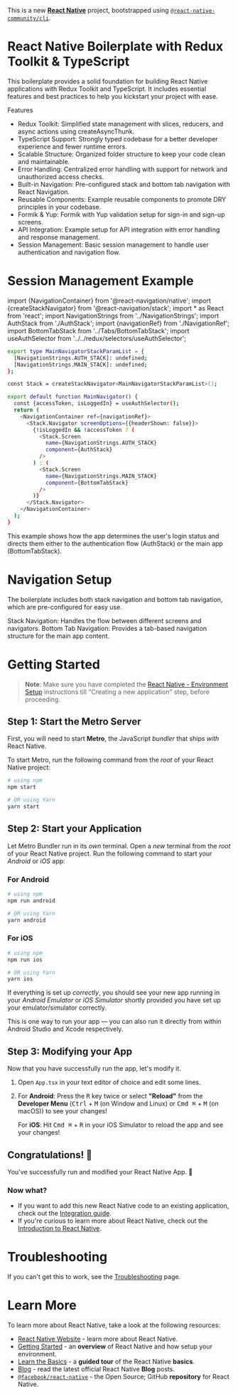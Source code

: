 This is a new [**React Native**](https://reactnative.dev) project, bootstrapped using [`@react-native-community/cli`](https://github.com/react-native-community/cli).

# React Native Boilerplate with Redux Toolkit & TypeScript

This boilerplate provides a solid foundation for building React Native applications with Redux Toolkit and TypeScript. It includes essential features and best practices to help you kickstart your project with ease.

Features
- Redux Toolkit: Simplified state management with slices, reducers, and async actions using createAsyncThunk.
- TypeScript Support: Strongly typed codebase for a better developer experience and fewer runtime errors.
- Scalable Structure: Organized folder structure to keep your code clean and maintainable.
- Error Handling: Centralized error handling with support for network and unauthorized access checks.
- Built-in Navigation: Pre-configured stack and bottom tab navigation with React Navigation.
- Reusable Components: Example reusable components to promote DRY principles in your codebase.
- Formik & Yup: Formik with Yup validation setup for sign-in and sign-up screens.
- API Integration: Example setup for API integration with error handling and response management.
- Session Management: Basic session management to handle user authentication and navigation flow.

# Session Management Example
import {NavigationContainer} from '@react-navigation/native';
import {createStackNavigator} from '@react-navigation/stack';
import * as React from 'react';
import NavigationStrings from '../NavigationStrings';
import AuthStack from './AuthStack';
import {navigationRef} from './NavigationRef';
import BottomTabStack from '../Tabs/BottomTabStack';
import useAuthSelector from '../../redux/selectors/useAuthSelector';

```bash
export type MainNavigatorStackParamList = {
  [NavigationStrings.AUTH_STACK]: undefined;
  [NavigationStrings.MAIN_STACK]: undefined;
};

const Stack = createStackNavigator<MainNavigatorStackParamList>();

export default function MainNavigator() {
  const {accessToken, isLoggedIn} = useAuthSelector();
  return (
    <NavigationContainer ref={navigationRef}>
      <Stack.Navigator screenOptions={{headerShown: false}}>
        {!isLoggedIn && !accessToken ? (
          <Stack.Screen
            name={NavigationStrings.AUTH_STACK}
            component={AuthStack}
          />
        ) : (
          <Stack.Screen
            name={NavigationStrings.MAIN_STACK}
            component={BottomTabStack}
          />
        )}
      </Stack.Navigator>
    </NavigationContainer>
  );
}
```
This example shows how the app determines the user's login status and directs them either to the authentication flow (AuthStack) or the main app (BottomTabStack).

# Navigation Setup
The boilerplate includes both stack navigation and bottom tab navigation, which are pre-configured for easy use.

Stack Navigation: Handles the flow between different screens and navigators.
Bottom Tab Navigation: Provides a tab-based navigation structure for the main app content.

# Getting Started

>**Note**: Make sure you have completed the [React Native - Environment Setup](https://reactnative.dev/docs/environment-setup) instructions till "Creating a new application" step, before proceeding.

## Step 1: Start the Metro Server

First, you will need to start **Metro**, the JavaScript _bundler_ that ships _with_ React Native.

To start Metro, run the following command from the _root_ of your React Native project:

```bash
# using npm
npm start

# OR using Yarn
yarn start
```

## Step 2: Start your Application

Let Metro Bundler run in its _own_ terminal. Open a _new_ terminal from the _root_ of your React Native project. Run the following command to start your _Android_ or _iOS_ app:

### For Android

```bash
# using npm
npm run android

# OR using Yarn
yarn android
```

### For iOS

```bash
# using npm
npm run ios

# OR using Yarn
yarn ios
```

If everything is set up _correctly_, you should see your new app running in your _Android Emulator_ or _iOS Simulator_ shortly provided you have set up your emulator/simulator correctly.

This is one way to run your app — you can also run it directly from within Android Studio and Xcode respectively.

## Step 3: Modifying your App

Now that you have successfully run the app, let's modify it.

1. Open `App.tsx` in your text editor of choice and edit some lines.
2. For **Android**: Press the <kbd>R</kbd> key twice or select **"Reload"** from the **Developer Menu** (<kbd>Ctrl</kbd> + <kbd>M</kbd> (on Window and Linux) or <kbd>Cmd ⌘</kbd> + <kbd>M</kbd> (on macOS)) to see your changes!

   For **iOS**: Hit <kbd>Cmd ⌘</kbd> + <kbd>R</kbd> in your iOS Simulator to reload the app and see your changes!

## Congratulations! :tada:

You've successfully run and modified your React Native App. :partying_face:

### Now what?

- If you want to add this new React Native code to an existing application, check out the [Integration guide](https://reactnative.dev/docs/integration-with-existing-apps).
- If you're curious to learn more about React Native, check out the [Introduction to React Native](https://reactnative.dev/docs/getting-started).

# Troubleshooting

If you can't get this to work, see the [Troubleshooting](https://reactnative.dev/docs/troubleshooting) page.

# Learn More

To learn more about React Native, take a look at the following resources:

- [React Native Website](https://reactnative.dev) - learn more about React Native.
- [Getting Started](https://reactnative.dev/docs/environment-setup) - an **overview** of React Native and how setup your environment.
- [Learn the Basics](https://reactnative.dev/docs/getting-started) - a **guided tour** of the React Native **basics**.
- [Blog](https://reactnative.dev/blog) - read the latest official React Native **Blog** posts.
- [`@facebook/react-native`](https://github.com/facebook/react-native) - the Open Source; GitHub **repository** for React Native.
